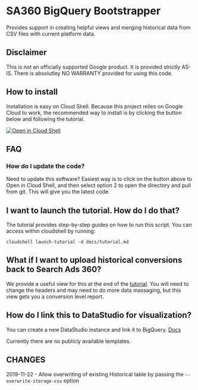 # SA360 BigQuery Bootstrapper
Provides support in creating helpful views and merging historical data from CSV files with current
platform data.

## Disclaimer
This is not an officially supported Google product. It is provided strictly AS-IS.
There is absolutley NO WARRANTY provided for using this code.

## How to install

Installation is easy on Cloud Shell. Because this project relies on Google Cloud to work, the 
recommended way to install is by clicking the button below and following the tutorial.

[![Open in Cloud Shell](http://gstatic.com/cloudssh/images/open-btn.svg)](https://ssh.cloud.google.com/cloudshell/editor?cloudshell_git_repo=https%3A%2F%2Fgithub.com%2Fgoogle%2Fsa360-bigquery-bootstrapper&cloudshell_tutorial=docs%2Ftutorial.md)


## FAQ

### How do I update the code?

Need to update this software? Easiest way is to click on the button above to Open in Cloud Shell, and then select option 2 to open the directory and pull from git. This will give you the latest code.

## I want to launch the tutorial. How do I do that?
 
The tutorial provides step-by-step guides on how to run this script. 
You can access within cloudshell by running:

    cloudshell launch-tutorial -d docs/tutorial.md

## What if I want to upload historical conversions back to Search Ads 360?

We provide a useful view for this at the end of the [tutorial](docs/tutorial.md). 
You will need to change the headers and may need to do more data massaging, but this view gets
you a conversion level report.

## How do I link this to DataStudio for visualization?

You can create a new DataStudio instance and link it to BigQuery. [Docs](https://cloud.google.com/bigquery/docs/visualize-data-studio)

Currently there are no publicly available templates.


## CHANGES

2019-11-22 - Allow overwriting of existing Historical table by passing the `--overwrite-storage-csv` option